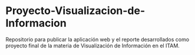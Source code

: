 # Proyecto-Visualizacion-de-Informacion
Repositorio para publicar la aplicación web y el reporte desarrollados como proyecto final de la materia de Visualización de Información en el ITAM.
